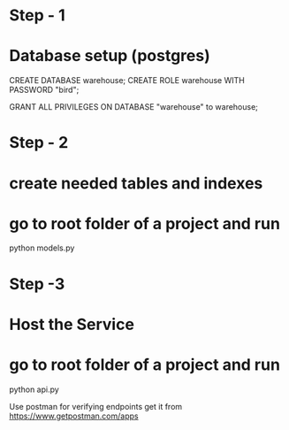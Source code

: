 
# Step - 1
# Database setup (postgres)
CREATE DATABASE warehouse;
CREATE ROLE warehouse WITH  PASSWORD "bird";

GRANT ALL PRIVILEGES ON DATABASE "warehouse" to warehouse;

# Step - 2 
# create needed tables and indexes
# go to root folder of a project and run
python models.py

# Step -3 
# Host the Service
# go to root folder of a project and run
python api.py

Use postman for verifying endpoints
get it from https://www.getpostman.com/apps
